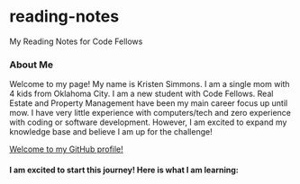 # reading-notes
My Reading Notes for Code Fellows

### About Me
Welcome to my page! My name is Kristen Simmons. I am a single mom with 4 kids from Oklahoma City. I am a new student with Code Fellows. Real Estate and Property Management have been my main career focus up until mow. I have very little experience with computers/tech and zero experience with coding or software development. However, I am excited to expand my knowledge base and believe I am up for the challenge! 

[Welcome to my GitHub profile!](https://github.com/KristenSimmons/)

#### I am excited to start this journey! Here is what I am learning:




